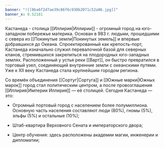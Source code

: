 ```yaml
---
banner: "![[8ba6f2d7ae39c86f6c938b2071c52a06.jpg]]"
banner_x: 0.52181
---
```

Кастанеда - столица [[Иллирия|Иллирии]] - огромный город на юго-западном побережье материка. Основан в 983 г. людьми, прошедшими с севера из [[Покинутые земли|Покинутых земель]] и впервые добравшихся до Океана. Спроектированный как крепость-порт, Кастанеда изначально служил перевалочной базой для северных кланов, стремившихся закрепиться на плодородных юго-западных землях. Расположенный у устья реки [[Варт]], он быстро превратился в торговый узел, соединяющий внутренние земли с океанскими путями. Уже к XII веку Кастанеда стала крупнейшим городом региона.

Со времён объединения [[Сортуг|Сортуга]] и [[Южные марки|Южных марок]] город стал политическим центром, а после провозглашения [[Иллирия|Империи Иллирия]] — её столицей. Сегодня Кастанеда — это:

- Огромный портовый город с населением более полумиллиона. Основную часть населения составляют люди (80%), гномы (5%), эльфы (5%) и остальные (10%); 

- Штаб-квартира Верховного Сената и императорского двора;

- Центр обучения: здесь расположены академии магии, инженерии и дипломатии;

